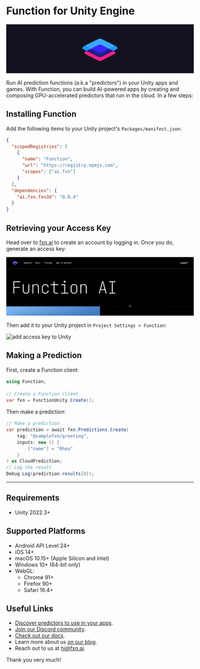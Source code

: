 # Function for Unity Engine

![function logo](https://raw.githubusercontent.com/fxnai/.github/main/logo_wide.png)

Run AI prediction functions (a.k.a "predictors") in your Unity apps and games. With Function, you can build AI-powered apps by creating and composing GPU-accelerated predictors that run in the cloud. In a few steps:

## Installing Function
Add the following items to your Unity project's `Packages/manifest.json`:
```json
{
  "scopedRegistries": [
    {
      "name": "Function",
      "url": "https://registry.npmjs.com",
      "scopes": ["ai.fxn"]
    }
  ],
  "dependencies": {
    "ai.fxn.fxn3d": "0.0.4"
  }
}
```

## Retrieving your Access Key
Head over to [fxn.ai](https://fxn.ai) to create an account by logging in. Once you do, generate an access key:

![generate access key](https://raw.githubusercontent.com/fxnai/.github/main/access_key.gif)

Then add it to your Unity project in `Project Settings > Function`:

![add access key to Unity](https://raw.githubusercontent.com/fxnai/fxn3d/main/settings.gif)

## Making a Prediction
First, create a Function client:
```csharp
using Function;

// Create a Function client
var fxn = FunctionUnity.Create();
```

Then make a prediction:
```csharp
// Make a prediction
var prediction = await fxn.Predictions.Create(
    tag: "@samplefxn/greeting",
    inputs: new () {
        ["name"] = "Rhea"
    }
) as CloudPrediction;
// Log the result
Debug.Log(prediction.results[0]);
```

___

## Requirements
- Unity 2022.3+

## Supported Platforms
- Android API Level 24+
- iOS 14+
- macOS 10.15+ (Apple Silicon and Intel)
- Windows 10+ (64-bit only)
- WebGL:
  - Chrome 91+
  - Firefox 90+
  - Safari 16.4+

## Useful Links
- [Discover predictors to use in your apps](https://fxn.ai/explore).
- [Join our Discord community](https://fxn.ai/community).
- [Check out our docs](https://docs.fxn.ai).
- Learn more about us [on our blog](https://blog.fxn.ai).
- Reach out to us at [hi@fxn.ai](mailto:hi@fxn.ai).

Thank you very much!